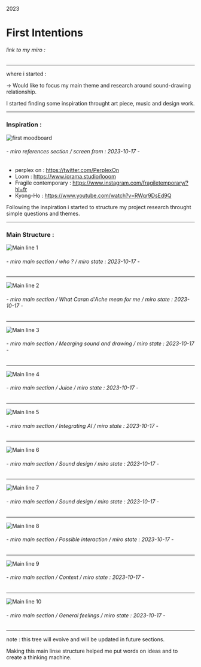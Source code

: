 2023
# First Intentions
###### link to my miro : 
___
where i started :

-> Would like to focus my main theme and research around sound-drawing relationship.

I started finding some inspiration throught art piece, music and design work.

___

### Inspiration :

![first moodboard](images/miro-01.jpg)
###### - miro references section / screen from : 2023-10-17 -
- perplex on : https://twitter.com/PerplexOn
- Loom : https://www.iorama.studio/looom
- Fragile contemporary : https://www.instagram.com/fragiletemporary/?hl=fr
- Kyong-Ho : https://www.youtube.com/watch?v=RWqr9DsEd9Q 

Following the inspiration i started to structure my project research throught simple questions and themes.

___

### Main Structure :

![Main line 1](images/miro-02-main-line-01.png)
 ###### - miro main section / who ? / miro state : 2023-10-17 - 

___

![Main line 2](images/miro-02-main-line-02.png)
###### - miro main section / What Caran d'Ache mean for me / miro state : 2023-10-17 - 
___
![Main line 3](images/miro-02-main-line-03.png)
###### - miro main section / Mearging sound and drawing / miro state : 2023-10-17 - 
___
![Main line 4](images/miro-02-main-line-04.png)
###### - miro main section / Juice / miro state : 2023-10-17 -
___
![Main line 5](images/miro-02-main-line-05.png)
###### - miro main section / Integrating AI / miro state : 2023-10-17 -
___
![Main line 6](images/miro-02-main-line-06.png)
###### - miro main section / Sound design / miro state : 2023-10-17 -
___
![Main line 7](images/miro-02-main-line-07.png)
###### - miro main section / Sound design / miro state : 2023-10-17 -
___
![Main line 8](images/miro-02-main-line-08.png)
###### - miro main section / Possible interaction / miro state : 2023-10-17 -
___
![Main line 9](images/miro-02-main-line-09.png)
###### - miro main section / Context / miro state : 2023-10-17 -
___
![Main line 10](images/miro-02-main-line-10.png)
###### - miro main section / General feelings / miro state : 2023-10-17 -
___

note : this tree will evolve and will be updated in future sections.

Making this main linse structure helped me put words on ideas and to create a thinking machine.

